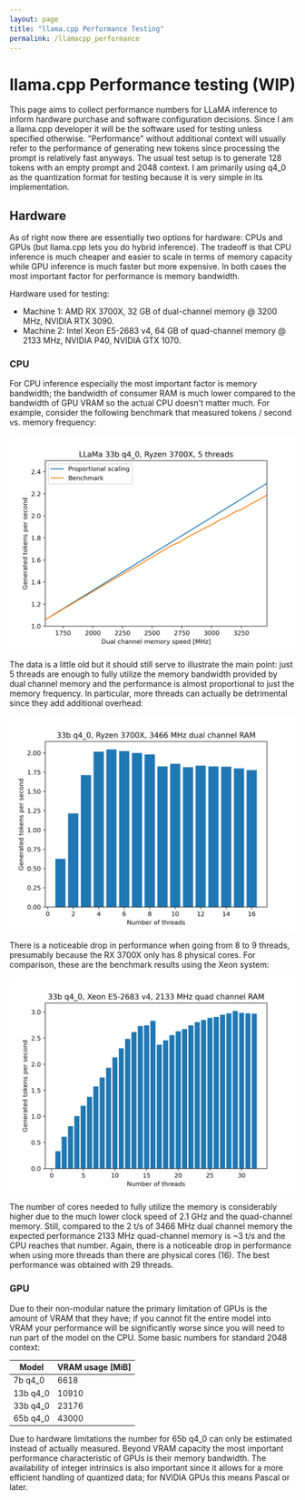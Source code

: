 ```yaml
---
layout: page
title: "llama.cpp Performance Testing"
permalink: /llamacpp_performance
---
```


# llama.cpp Performance testing (WIP)

This page aims to collect performance numbers for LLaMA inference to inform hardware purchase and software configuration decisions.
Since I am a llama.cpp developer it will be the software used for testing unless specified otherwise.
"Performance" without additional context will usually refer to the performance of generating new tokens since processing the prompt is relatively fast anyways.
The usual test setup is to generate 128 tokens with an empty prompt and 2048 context.
I am primarily using q4_0 as the quantization format for testing because it is very simple in its implementation.

## Hardware

As of right now there are essentially two options for hardware: CPUs and GPUs (but llama.cpp lets you do hybrid inference).
The tradeoff is that CPU inference is much cheaper and easier to scale in terms of memory capacity while GPU inference is much faster but more expensive.
In both cases the most important factor for performance is memory bandwidth.

Hardware used for testing:

* Machine 1: AMD RX 3700X, 32 GB of dual-channel memory @ 3200 MHz, NVIDIA RTX 3090.
* Machine 2: Intel Xeon E5-2683 v4, 64 GB of quad-channel memory @ 2133 MHz, NVIDIA P40, NVIDIA GTX 1070.

### CPU

For CPU inference especially the most important factor is memory bandwidth;
the bandwidth of consumer RAM is much lower compared to the bandwidth of GPU VRAM so the actual CPU doesn't matter much.
For example, consider the following benchmark that measured tokens / second vs. memory frequency:

![RX 3700X memory scaling](memory_scaling_1.png)

The data is a little old but it should still serve to illustrate the main point:
just 5 threads are enough to fully utilize the memory bandwidth provided by dual channel memory and the performance is almost proportional to just the memory frequency.
In particular, more threads can actually be detrimental since they add additional overhead:

![RX 3700X thread benchmark](thread_benchmark_rx_3700x.png)

There is a noticeable drop in performance when going from 8 to 9 threads, presumably because the RX 3700X only has 8 physical cores.
For comparison, these are the benchmark results using the Xeon system:

![Xeon E5-2683 v4 thread benchmark](thread_benchmark_xeon_e5-2683_v4.png)

The number of cores needed to fully utilize the memory is considerably higher due to the much lower clock speed of 2.1 GHz and the quad-channel memory.
Still, compared to the 2 t/s of 3466 MHz dual channel memory the expected performance 2133 MHz quad-channel memory is ~3 t/s and the CPU reaches that number.
Again, there is a noticeable drop in performance when using more threads than there are physical cores (16).
The best performance was obtained with 29 threads.

### GPU

Due to their non-modular nature the primary limitation of GPUs is the amount of VRAM that they have;
if you cannot fit the entire model into VRAM your performance will be significantly worse since you will need to run part of the model on the CPU.
Some basic numbers for standard 2048 context:

| Model    | VRAM usage [MiB] |
|----------|------------------|
| 7b q4_0  |             6618 |
| 13b q4_0 |            10910 |
| 33b q4_0 |            23176 |
| 65b q4_0 |            43000 |

Due to hardware limitations the number for 65b q4_0 can only be estimated instead of actually measured.
Beyond VRAM capacity the most important performance characteristic of GPUs is their memory bandwidth.
The availability of integer intrinsics is also important since it allows for a more efficient handling of quantized data;
for NVIDIA GPUs this means Pascal or later.

